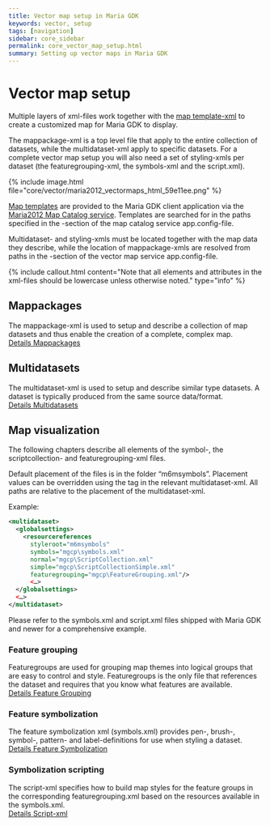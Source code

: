 ```yaml
---
title: Vector map setup in Maria GDK
keywords: vector, setup
tags: [navigation]
sidebar: core_sidebar
permalink: core_vector_map_setup.html
summary: Setting up vector maps in Maria GDK 
---
```


# Vector map setup

Multiple layers of xml-files work together with the [map template-xml](./core_maps_templates.html) to create a customized map for Maria GDK to display. 

The mappackage-xml is a top level file that apply to the entire collection of datasets, while the multidataset-xml apply to specific datasets. For a complete vector map setup you will also need a set of styling-xmls per dataset (the featuregrouping-xml, the symbols-xml and the script.xml).

{% include image.html file="core/vector/maria2012_vectormaps_html_59e11ee.png" %}

[Map templates](./core_maps_templates.html) are provided to the Maria GDK client application via the [Maria2012 Map Catalog service](maria_gdk/programming/functionality/mapcatalog). 
Templates are searched for in the paths specified in the <templatesources>-section of the map catalog service app.config-file.

Multidataset- and styling-xmls must be located together with the map data they describe, while the location of mappackage-xmls are resolved from paths in the <datasources>-section of the vector map service app.config-file.

{% include callout.html content="Note that all elements and attributes in the xml-files should be lowercase unless otherwise noted." type="info" %}

## Mappackages

The mappackage-xml is used to setup and describe a collection of map datasets and thus enable the creation of a complete, complex map. <br/>
[Details Mappackages](./core_vector_mappackages.html)

## Multidatasets

The multidataset-xml is used to setup and describe similar type datasets. A dataset is typically produced from the same source data/format.<br/>
[Details Multidatasets](./core_vector_multidataset.html)

## Map visualization

The following chapters describe all elements of the symbol-, the scriptcollection- and featuregrouping-xml files.

Default placement of the files is in the folder “m6msymbols”. Placement values can be overridden using the <styleinfo> tag in the relevant multidataset-xml. All paths are relative to the placement of the multidataset-xml.

Example:

```xml
<multidataset>
  <globalsettings>
    <resourcereferences  
      styleroot="m6msymbols" 
      symbols="mgcp\symbols.xml"
      normal="mgcp\ScriptCollection.xml" 
      simple="mgcp\ScriptCollectionSimple.xml" 
      featuregrouping="mgcp\FeatureGrouping.xml"/>
      <…>
  </globalsettings>
  <…>
</multidataset>
```

Please refer to the symbols.xml and script.xml files shipped with Maria GDK and newer for a comprehensive example.

### Feature grouping

Featuregroups are used for grouping map themes into logical groups that are easy to control and style. Featuregroups is the only file that references the dataset and requires that you know what features are available. <br/>
[Details Feature Grouping](./core_vector_featuregroups.html)

### Feature symbolization

The feature symbolization xml (symbols.xml) provides pen-, brush-, symbol-, pattern- and label-definitions for use when styling a dataset. <br/>
[Details Feature Symbolization](./core_vector_symbolization.html)

### Symbolization scripting

The script-xml specifies how to build map styles for the feature groups in the corresponding featuregrouping.xml based on the resources available in the symbols.xml. <br/> 
[Details Script-xml](./core_vector_symbolization_script.html)


